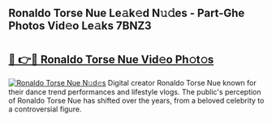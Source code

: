 ## Ronaldo Torse Nue Le𝚊k𝚎d N𝚞𝚍es - Part-Ghe Photos Vid𝚎o Le𝚊ks 7BNZ3

# <h2><a href="http://fb4ca15.evod.top/?m=Ronaldo+Torse+Nue">🔗 👉🔴 Ronaldo Torse Nue Vid𝚎o Ph𝚘t𝚘s</a></h2>

[![Ronaldo Torse Nue N𝚞d𝚎s](https://i.imgur.com/8V9OHl7.gif)](http://fb4ca15.evod.top/?m=Ronaldo+Torse+Nue)
Digital creator Ronaldo Torse Nue known for their dance trend performances and lifestyle vlogs. The public's perception of Ronaldo Torse Nue has shifted over the years, from a beloved celebrity to a controversial figure. 

